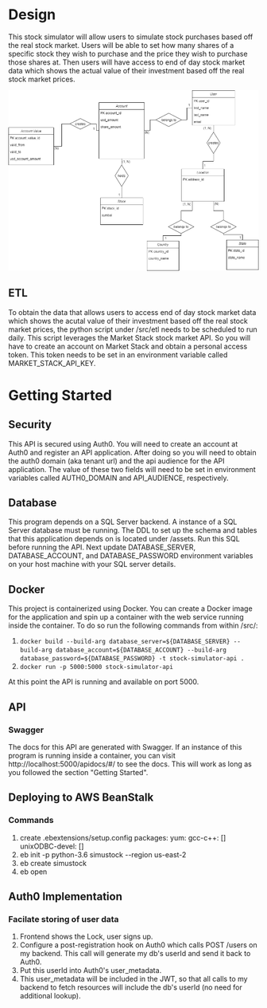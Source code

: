 # Design
This stock simulator will allow users to simulate stock purchases based off the real stock market. 
Users will be able to set how many shares of a specific stock they wish to purchase and the price they wish to purchase those shares at.
Then users will have access to end of day stock market data which shows the actual value of their investment based off the real stock market prices.

![](./assets/data_model.png)  

## ETL
To obtain the data that allows users to access end of day stock market data which shows the acutal value of their investment based off the real stock market prices, the python script under /src/etl needs to be scheduled to run daily. This script leverages the Market Stack stock market API. So you will have to create an account on Market Stack and obtain a personal access token. This token needs to be set in an environment variable called MARKET_STACK_API_KEY.

# Getting Started
## Security
This API is secured using Auth0. You will need to create an account at Auth0 and register an API application. After doing so you will need to obtain the auth0 domain (aka tenant url) and the api audience for the API application. The value of these two fields will need to be set in environment variables called AUTH0_DOMAIN and API_AUDIENCE, respectively.

## Database
This program depends on a SQL Server backend. A instance of a SQL Server database must be running. The DDL to set up the schema and tables that this application depends on is located under /assets. Run this SQL before running the API. Next update DATABASE_SERVER, DATABASE_ACCOUNT, and DATABASE_PASSWORD environment variables on your host machine with your SQL server details.
## Docker
This project is containerized using Docker. You can create a Docker image for the application and spin up a container with the web service running inside the container. To do so run the following commands from within /src/:
1) `docker build --build-arg database_server=${DATABASE_SERVER} --build-arg database_account=${DATABASE_ACCOUNT} --build-arg database_password=${DATABASE_PASSWORD} -t stock-simulator-api .` 
2) `docker run -p 5000:5000 stock-simulator-api`

At this point the API is running and available on port 5000.

## API
### Swagger
The docs for this API are generated with Swagger. If an instance of this program is running inside a container, you can visit http://localhost:5000/apidocs/#/ to see the docs. This will work as long as you followed the section "Getting Started".

## Deploying to AWS BeanStalk
### Commands
1) create .ebextensions/setup.config
packages:
  yum:
    gcc-c++: []
    unixODBC-devel: []
2) eb init -p python-3.6 simustock --region us-east-2
3) eb create simustock
4) eb open

## Auth0 Implementation
### Facilate storing of user data
1) Frontend shows the Lock, user signs up.
2) Configure a post-registration hook on Auth0 which calls POST /users on my backend. This call will generate my db's userId and send it back to Auth0.
3) Put this userId into Auth0's user_metadata.
4) This user_metadata will be included in the JWT, so that all calls to my backend to fetch resources will include the db's userId (no need for additional lookup).